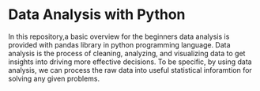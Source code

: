 # Data Analysis with Python
In this repository,a basic overview for the beginners data analysis is provided with pandas library in python programming language. Data analysis is the process of cleaning, analyzing, and visualizing data to get insights into driving more effective decisions. To be specific, by using data analysis, we can process the raw data into useful statistical inforamtion for solving any given problems.
